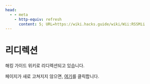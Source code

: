 ```yaml
---
head:
  - - meta
    - http-equiv: refresh
      content: 5; URL=https://wiki.hacks.guide/wiki/Wii:RSSMii
---
```


# 리디렉션

해킹 가이드 위키로 리디렉션되고 있습니다.

페이지가 새로 고쳐지지 않으면, [여기](https://wiki.hacks.guide/wiki/Wii:RSSMii)를 클릭합니다.
